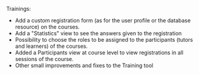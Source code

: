 Trainings:
- Add a custom registration form (as for the user profile or the database resource) on the courses.
- Add a "Statistics" view to see the answers given to the registration
- Possibility to choose the roles to be assigned to the participants (tutors and learners) of the courses.
- Added a Participants view at course level to view registrations in all sessions of the course.
- Other small improvements and fixes to the Training tool
